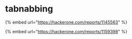 # tabnabbing

{% embed url="https://hackerone.com/reports/1145563" %}

{% embed url="https://hackerone.com/reports/1159398" %}



